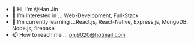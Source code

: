 - 👋 Hi, I’m @Han Jin 
- 👀 I’m interested in ... Web-Development, Full-Stack  
- 🌱 I’m currently learning ...React.js, React-Native, Express.js, MongoDB, Node.js, firebase
- 📫 How to reach me ... phj9020@hotmail.com

<!---
phj9020/phj9020 is a ✨ special ✨ repository because its `README.md` (this file) appears on your GitHub profile.
You can click the Preview link to take a look at your changes.
--->

